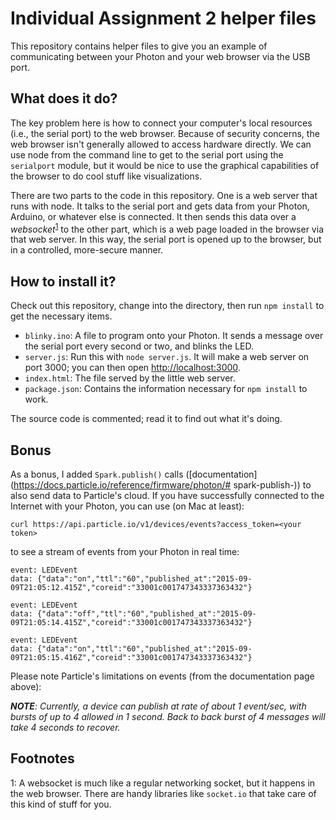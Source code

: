 # Individual Assignment 2 helper files

This repository contains helper files to give you an example of
communicating between your Photon and your web browser via the USB
port.

## What does it do?

The key problem here is how to connect your computer's local resources
(i.e., the serial port) to the web browser. Because of security
concerns, the web browser isn't generally allowed to access hardware
directly. We can use node from the command line to get to the serial
port using the `serialport` module, but it would be nice to use the
graphical capabilities of the browser to do cool stuff like
visualizations.

There are two parts to the code in this repository. One is a web
server that runs with node. It talks to the serial port and gets data
from your Photon, Arduino, or whatever else is connected. It then
sends this data over a _websocket_<sup>[1](#fn1)</sup> to the other part, which is a web
page loaded in the browser via that web server. In this way, the
serial port is opened up to the browser, but in a controlled,
more-secure manner.

## How to install it?

Check out this repository, change into the directory, then run `npm
install` to get the necessary items.

- `blinky.ino`: A file to program onto your Photon. It sends a message
	over the serial port every second or two, and blinks the LED.
- `server.js`: Run this with `node server.js`. It will make a web
	server on port 3000; you can then open
	[http://localhost:3000](http://localhost:3000).
- `index.html`: The file served by the little web server.
- `package.json`: Contains the information necessary for `npm install`
	to work.

The source code is commented; read it to find out what it's doing.

## Bonus

As a bonus, I added `Spark.publish()` calls
([documentation](https://docs.particle.io/reference/firmware/photon/# spark-publish-))
to also send data to Particle's cloud. If you have successfully connected
to the Internet with your Photon, you can use (on Mac at least):

`curl https://api.particle.io/v1/devices/events?access_token=<your
token>`

to see a stream of events from your Photon in real time:

```
event: LEDEvent
data: {"data":"on","ttl":"60","published_at":"2015-09-09T21:05:12.415Z","coreid":"33001c001747343337363432"}

event: LEDEvent
data: {"data":"off","ttl":"60","published_at":"2015-09-09T21:05:14.415Z","coreid":"33001c001747343337363432"}

event: LEDEvent
data: {"data":"on","ttl":"60","published_at":"2015-09-09T21:05:15.416Z","coreid":"33001c001747343337363432"}
```

Please note Particle's limitations on events (from the
documentation page above):

_**NOTE**: Currently, a device can publish at rate of about 1 event/sec,
with bursts of up to 4 allowed in 1 second. Back to back burst of 4
messages will take 4 seconds to recover._

## Footnotes

<a name="fn1">1</a>: A websocket is much like a regular networking socket, but it
	happens in the web browser. There are handy libraries like `socket.io`
	that take care of this kind of stuff for you.
